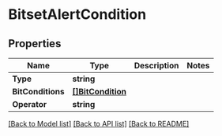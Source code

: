 # BitsetAlertCondition

## Properties

Name | Type | Description | Notes
------------ | ------------- | ------------- | -------------
**Type** | **string** |  | 
**BitConditions** | [**[]BitCondition**](BitCondition.md) |  | 
**Operator** | **string** |  | 

[[Back to Model list]](../README.md#documentation-for-models) [[Back to API list]](../README.md#documentation-for-api-endpoints) [[Back to README]](../README.md)


